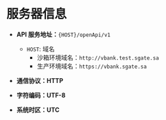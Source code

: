 # 服务器信息

- **API 服务地址：**`{HOST}/openApi/v1`
  - `HOST`: 域名
    - 沙箱环境域名：`http://vbank.test.sgate.sa`
    - 生产环境域名：`https://vbank.sgate.sa`

- **通信协议：HTTP**

- **字符编码：UTF-8**

- **系统时区：UTC**